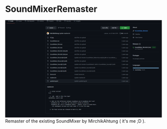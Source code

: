 # SoundMixerRemaster
![Image alt](https://github.com/BassTechnologies/SoundMixerRemaster/blob/main/img/Screenshot_1.png)
Remaster of the existing SoundMixer by MirchikAhtung ( it's me ;D ).
